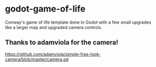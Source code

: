 # godot-game-of-life
Conway's game of life template done in Godot with a few small upgrades like a larger map and upgraded camera controls.

## Thanks to adamviola for the camera!
https://github.com/adamviola/simple-free-look-camera/blob/master/camera.gd